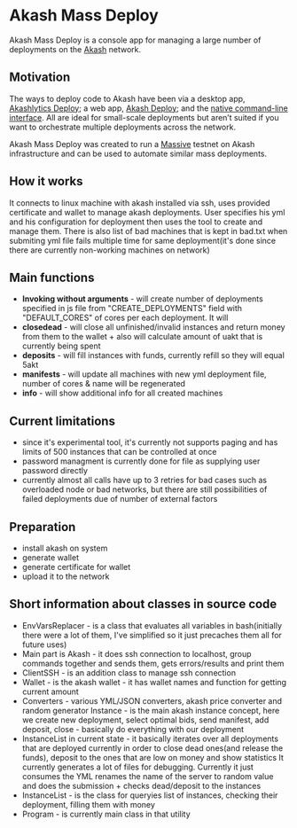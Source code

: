# Akash Mass Deploy

Akash Mass Deploy is a console app for managing a large number of deployments on the
[Akash](https://akash.network/) network.

## Motivation

The ways to deploy code to Akash have been via a desktop app,
[Akashlytics Deploy](https://github.com/Akashlytics/akashlytics-deploy); a web app,
[Akash Deploy](https://github.com/spacepotahto/akash-deploy-ui); and the
[native command-line interface](https://docs.akash.network/guides/cli). All are ideal for
small-scale deployments but aren’t suited if you want to orchestrate multiple deployments across the
network.

Akash Mass Deploy was created to run a [Massive](https://joinmassive.com/) testnet on Akash
infrastructure and can be used to automate similar mass deployments.

## How it works
It connects to linux machine with akash installed via ssh, uses provided certificate and wallet to manage akash deployments. User specifies his yml and his configuration for deployment then uses the tool to create and manage them. There is also list of bad machines that is kept in bad.txt when submiting yml file fails multiple time for same deployment(it's done since there are currently non-working machines on network)
## Main functions
 - **Invoking without arguments** - will create number of deployments specified in js file from "CREATE_DEPLOYMENTS" field with "DEFAULT_CORES" of cores per each deployment. It will
 - **closedead** - will close all unfinished/invalid instances and return money from them to the wallet + also will calculate amount of uakt that is currently being spent
 - **deposits** - will fill instances with funds, currently refill so they will equal 5akt
 - **manifests** - will update all machines with new yml deployment file, number of cores & name will be regenerated
 - **info** - will show additional info for all created machines
 
## Current limitations 

 - since it's experimental tool, it's currently not supports paging and
   has limits of 500 instances that can be controlled at once
 - password managment is currently done for file as supplying user
   password directly
 - currently almost all calls have up to 3 retries for bad cases such as overloaded node or bad networks, but there are still possibilities of failed deployments due of number of external factors   
## Preparation

 - install akash on system
 - generate wallet
 - generate certificate for wallet
 - upload it to the network
## Short information about classes in source code

 - EnvVarsReplacer - is a class that evaluates all variables in bash(initially there were a lot of them, I've simplified so it just precaches them all for future uses)
 - Main part is Akash - it does ssh connection to localhost, group commands together and sends them, gets errors/results and print them
 - ClientSSH - is an addition class to manage ssh connection
 - Wallet - is the akash wallet - it has wallet names and function for getting current amount
 - Converters - various YML/JSON converters, akash price converter and random generator
Instance - is the main akash instance concept, here we create new deployment, select optimal bids, send manifest, add deposit, close - basically do everything with our deployment
 - InstanceList in current state - it basically iterates over all deployments that are deployed currently in order to close dead ones(and release the funds), deposit to the ones that are low on money and show statistics
It currently generates a lot of files for debugging.
Currently it just consumes the YML renames the name of the server to random value and does the submission + checks dead/deposit to the instances
 - InstanceList - is the class for queryies list of instances, checking their deployment, filling them with money
 - Program - is currently main class in that utility
 
